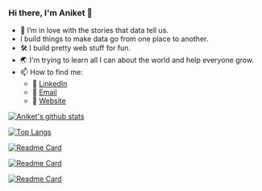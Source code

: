 ### Hi there, I'm Aniket 👋

<!--
**Aniket-Mishra/Aniket-Mishra** is a ✨ _special_ ✨ repository because its `README.md` (this file) appears on your GitHub profile.

Here are some ideas to get you started:
-->

- 🌱 I’m in love with the stories that data tell us.
- I build things to make data go from one place to another. 
- :hammer_and_wrench: I build pretty web stuff for fun.
- :earth_asia: I'm trying to learn all I can about the world and help everyone grow.
- 📫 How to find me: 
  - :office: [LinkedIn](https://www.linkedin.com/in/aniket97/) 
  - :email: [Email](mishra1997aniket@gmail.com)
  - :link: [Website](https://aniket-mishra.github.io)

[![Aniket's github stats](https://github-readme-stats.vercel.app/api?username=Aniket-Mishra&count_private=true&include_all_commits=false&show_icons=true&theme=radical&hide_rank=false)](https://github.com/anuraghazra/github-readme-stats)

[![Top Langs](https://github-readme-stats.vercel.app/api/top-langs/?username=Aniket-Mishra&exclude_repo=DemoMobileDealerWebsite&theme=radical&langs_count=5)](https://github.com/anuraghazra/github-readme-stats)

[![Readme Card](https://github-readme-stats.vercel.app/api/pin/?username=Aniket-Mishra&card_width=325&theme=radical&show_owner=true&repo=statistical-model-implementer)]([https://github.com/anuraghazra/github-readme-stats](https://github.com/Aniket-Mishra/statistical-model-implementer))

[![Readme Card](https://github-readme-stats.vercel.app/api/pin/?username=Aniket-Mishra&card_width=325&theme=radical&show_owner=true&repo=Statistics_with_Python_Specialization)]([[https://github.com/anuraghazra/github-readme-stats](https://github.com/Aniket-Mishra/Statistics_with_Python_Specialization](https://github.com/Aniket-Mishra/Statistics_with_Python_Specialization)))

[![Readme Card](https://github-readme-stats.vercel.app/api/pin/?username=Aniket-Mishra&card_width=325&theme=radical&show_owner=true&repo=playing-with-data)]([[https://github.com/anuraghazra/github-readme-stats](https://github.com/Aniket-Mishra/dotfiles](https://github.com/Aniket-Mishra/dotfiles)))
